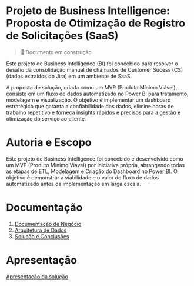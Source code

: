# Projeto de Business Intelligence: Proposta de Otimização de Registro de Solicitações (SaaS)

>🚧 Documento em construção

Este projeto de Business Intelligence (BI) foi concebido para resolver o desafio da consolidação manual de chamados de Customer Sucess (CS) (dados extraídos do Jira) em um ambiente de SaaS.

A proposta de solução, criada como um MVP (Produto Mínimo Viável), consiste em um fluxo de dados automatizado no Power BI para tratamento, modelagem e visualização. O objetivo é implementar um dashboard estratégico que garanta a confiabilidade dos dados, elimine horas de trabalho repetitivo e forneça insights rápidos e precisos para a gestão e otimização do serviço ao cliente.

# Autoria e Escopo

Este projeto de Business Intelligence foi concebido e desenvolvido como um MVP (Produto Mínimo Viável) por iniciativa própria, abrangendo todas as etapas de ETL, Modelagem e Criação do Dashboard no Power BI. O objetivo é demonstrar a viabilidade e o valor do fluxo de dados automatizado antes da implementação em larga escala.

# Documentação

<ol>
<li><a href="docs/01-Documentação de Negócio.md"> Documentação de Negócio</a></li>
<li><a href="docs/02-Arquitetura de Dados.md"> Arquitetura de Dados</a></li>
<li><a href="docs/03-Solução e Conclusões.md"> Solução e Conclusões</a></li>
</ol>

# Apresentação

  <a href="presentation/README.md"> Apresentação da solução</a>
